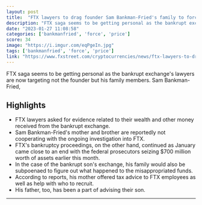 ```yaml
---
layout: post
title:  "FTX lawyers to drag founder Sam Bankman-Fried's family to force answer and provide documents"
description: "FTX saga seems to be getting personal as the bankrupt exchange's lawyers are now targeting not the founder but his family members. Sam Bankman-Fried,"
date: "2023-01-27 11:08:58"
categories: ['bankmanfried', 'force', 'price']
score: 34
image: "https://i.imgur.com/eqPgeIn.jpg"
tags: ['bankmanfried', 'force', 'price']
link: "https://www.fxstreet.com/cryptocurrencies/news/ftx-lawyers-to-drag-founder-sam-bankman-frieds-family-to-force-answer-and-provide-documents-202301262055"
---
```


FTX saga seems to be getting personal as the bankrupt exchange's lawyers are now targeting not the founder but his family members. Sam Bankman-Fried,

## Highlights

- FTX lawyers asked for evidence related to their wealth and other money received from the bankrupt exchange.
- Sam Bankman-Fried's mother and brother are reportedly not cooperating with the ongoing investigation into FTX.
- FTX's bankruptcy proceedings, on the other hand, continued as January came close to an end with the federal prosecutors seizing $700 million worth of assets earlier this month.
- In the case of the bankrupt son's exchange, his family would also be subpoenaed to figure out what happened to the misappropriated funds.
- According to reports, his mother offered tax advice to FTX employees as well as help with who to recruit.
- His father, too, has been a part of advising their son.

---
